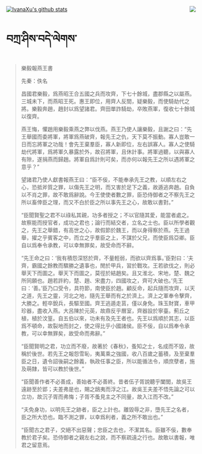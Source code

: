 [![IvanaXu's github stats](https://github-readme-stats.vercel.app/api?username=IvanaXu&show_icons=true&theme=vue-dark)](https://github.com/anuraghazra/github-readme-stats)
<img align="right" src="https://github-readme-stats.vercel.app/api/top-langs/?username=IvanaXu&langs_count=3&theme=graywhite" />
# བཀྲ་ཤིས་བདེ་ལེགས་
> 樂毅報燕王書
> 
> 先秦：佚名 
> 
> 昌國君樂毅，爲燕昭王合五國之兵而攻齊，下七十餘城，盡郡縣之以屬燕。三城未下，而燕昭王死。惠王即位，用齊人反間，疑樂毅，而使騎劫代之將。樂毅奔趙，趙封以爲望諸君。齊田單詐騎劫，卒敗燕軍，復收七十餘城以復齊。
> 
> 燕王悔，懼趙用樂毅乘燕之弊以伐燕。燕王乃使人讓樂毅，且謝之曰：“先王舉國而委將軍，將軍爲燕破齊，報先王之仇，天下莫不振動。寡人豈敢一日而忘將軍之功哉！會先王棄羣臣，寡人新即位，左右誤寡人。寡人之使騎劫代將軍，爲將軍久暴露於外，故召將軍，且休計事。將軍過聽，以與寡人有隙，遂捐燕而歸趙。將軍自爲計則可矣，而亦何以報先王之所以遇將軍之意乎？”
> 
> 望諸君乃使人獻書報燕王曰：“臣不佞，不能奉承先王之教，以順左右之心，恐抵斧質之罪，以傷先王之明，而又害於足下之義，故遁逃奔趙。自負以不肖之罪，故不敢爲辭說。今王使使者數之罪，臣恐侍御者之不察先王之所以畜倖臣之理，而又不白於臣之所以事先王之心，故敢以書對。”
> 
> “臣聞賢聖之君不以祿私其親，功多者授之；不以官隨其愛，能當者處之。故察能而授官者，成功之君也；論行而結交者，立名之士也。臣以所學者觀之，先王之舉錯，有高世之心，故假節於魏王，而以身得察於燕。先王過舉，擢之乎賓客之中，而立之乎羣臣之上，不謀於父兄，而使臣爲亞卿。臣自以爲奉令承教，可以幸無罪矣，故受命而不辭。
> 
> “先王命之曰：‘我有積怨深怒於齊，不量輕弱，而欲以齊爲事。’臣對曰：‘夫齊，霸國之餘教而驟勝之遺事也，閒於甲兵，習於戰攻。王若欲伐之，則必舉天下而圖之。舉天下而圖之，莫徑於結趙矣。且又淮北、宋地，楚、魏之所同願也。趙若許約，楚、趙、宋盡力，四國攻之，齊可大破也。’先王曰：‘善。’臣乃口受令，具符節，南使臣於趙。顧反命，起兵隨而攻齊，以天之道，先王之靈，河北之地，隨先王舉而有之於濟上。濟上之軍奉令擊齊，大勝之。輕卒銳兵，長驅至國。齊王逃遁走莒，僅以身免。珠玉財寶，車甲珍器，盡收入燕。大呂陳於元英，故鼎反乎曆室，齊器設於寧臺。薊丘之植，植於汶篁。自五伯以來，功未有及先王者也。先王以爲順於其志，以臣爲不頓命，故裂地而封之，使之得比乎小國諸侯。臣不佞，自以爲奉令承教，可以幸無罪矣，故受命而弗辭。”
> 
> “臣聞賢明之君，功立而不廢，故著於《春秋》，蚤知之士，名成而不毀，故稱於後世。若先王之報怨雪恥，夷萬乘之強國，收八百歲之蓄積，及至棄羣臣之日，遺令詔後嗣之餘義，執政任事之臣，所以能循法令，順庶孽者，施及萌隸，皆可以教於後世。”
> 
> “臣聞善作者不必善成，善始者不必善終。昔者伍子胥說聽乎闔閭，故吳王遠跡至於郢；夫差弗是也，賜之鴟夷而浮之江。故吳王夫差不悟先論之可以立功，故沉子胥而弗悔；子胥不蚤見主之不同量，故入江而不改。”
> 
> “夫免身功，以明先王之跡者，臣之上計也。離毀辱之非，墮先王之名者，臣之所大恐也。臨不測之罪，以幸爲利者，義之所不敢出也。”
> 
> “臣聞古之君子，交絕不出惡聲；忠臣之去也，不潔其名。臣雖不佞，數奉教於君子矣。恐侍御者之親左右之說，而不察疏遠之行也。故敢以書報，唯君之留意焉。
>